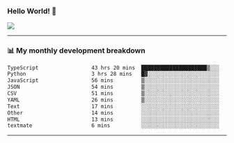 ### Hello World! 👋

<a>
  <img align="center" src="https://github-readme-stats.vercel.app/api?username=megatunger&count_private=true&include_all_commits=true&bg_color=30,56CCF2,2F80ED&title_color=fff&text_color=fff" />
</a>

------
### 📊 My monthly development breakdown

<!--START_SECTION:waka-->

```txt
TypeScript                 43 hrs 20 mins  █████████████████████▒░░░   84.82 %
Python                     3 hrs 28 mins   █▓░░░░░░░░░░░░░░░░░░░░░░░   06.79 %
JavaScript                 56 mins         ▒░░░░░░░░░░░░░░░░░░░░░░░░   01.85 %
JSON                       54 mins         ▒░░░░░░░░░░░░░░░░░░░░░░░░   01.78 %
CSV                        51 mins         ▒░░░░░░░░░░░░░░░░░░░░░░░░   01.66 %
YAML                       26 mins         ▒░░░░░░░░░░░░░░░░░░░░░░░░   00.86 %
Text                       17 mins         ░░░░░░░░░░░░░░░░░░░░░░░░░   00.57 %
Other                      14 mins         ░░░░░░░░░░░░░░░░░░░░░░░░░   00.48 %
HTML                       13 mins         ░░░░░░░░░░░░░░░░░░░░░░░░░   00.45 %
textmate                   6 mins          ░░░░░░░░░░░░░░░░░░░░░░░░░   00.22 %
```

<!--END_SECTION:waka-->

------

